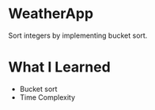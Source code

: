 # WeatherApp

Sort integers by implementing bucket sort.

# What I Learned

* Bucket sort
* Time Complexity

